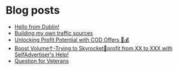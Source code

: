 # Blog posts
<!-- BLOG-POST-LIST:START -->
- [Hello from Dublin!](https://afflift.com/f/threads/hello-from-dublin.10718/)
- [Building my own traffic sources](https://afflift.com/f/threads/building-my-own-traffic-sources.10721/)
- [Unlocking Profit Potential with COD Offers 🚀💰](https://afflift.com/f/threads/unlocking-profit-potential-with-cod-offers-%F0%9F%9A%80%F0%9F%92%B0.10673/)
- [Boost Volume↑-Trying to Skyrocket🚀profit from XX to XXX with SelfAdvertiser&#39;s Help!](https://afflift.com/f/threads/boost-volume%E2%86%91-trying-to-skyrocket%F0%9F%9A%80profit-from-xx-to-xxx-with-selfadvertisers-help.10652/)
- [Question for Veterans](https://afflift.com/f/threads/question-for-veterans.10712/)
<!-- BLOG-POST-LIST:END -->

